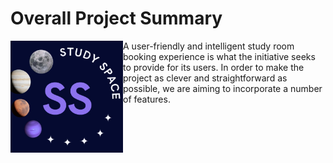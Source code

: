 #  Overall Project Summary 
<img src="img/logo.jpeg" align="left" width="180px" hight="280px"> 

A user-friendly and intelligent study room booking experience is what the initiative seeks to provide for its users. In order to make the project as clever and straightforward as possible, we are aiming to incorporate a number of features.
